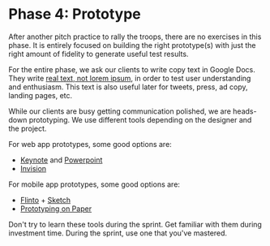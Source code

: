 # Phase 4: Prototype

After another pitch practice to rally the troops, there are no exercises in this phase. It is entirely focused on building the right prototype(s) with just the right amount of fidelity to generate useful test results.

For the entire phase, we ask our clients to write copy text in Google Docs. They write [real text, not lorem ipsum](../documents/getting-real.pdf), in order to test user understanding and enthusiasm. This text is also useful later for tweets, press, ad copy, landing pages, etc.

While our clients are busy getting communication polished, we are heads-down prototyping. We use different tools depending on the designer and the project.

For web app prototypes, some good options are:

- [Keynote](https://www.apple.com/in/keynote/) and [Powerpoint](https://office.live.com/start/PowerPoint.aspx)
- [Invision](http://www.invisionapp.com/)

For mobile app prototypes, some good options are:

- [Flinto](https://www.flinto.com/) + [Sketch](https://www.sketchapp.com/)
- [Prototyping on Paper](https://popapp.in/)

Don't try to learn these tools during the sprint. Get familiar with them during investment time. During the sprint, use one that you've mastered.
